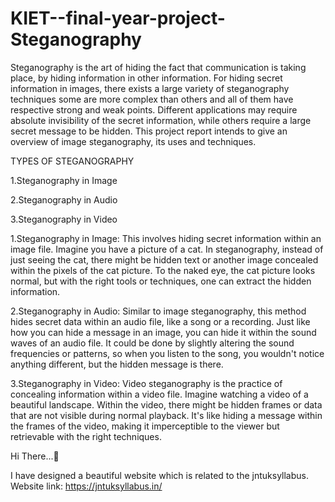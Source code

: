 # KIET--final-year-project-Steganography
Steganography is the art of hiding the fact that communication is taking place, by hiding information in other information. For hiding secret information in images, there exists a large variety of steganography techniques some are more complex than others and all of them have respective strong and weak points. Different applications may require absolute invisibility of the secret information, while others require a large secret message to be hidden. This project report intends to give an overview of image steganography, its uses and techniques.

TYPES OF STEGANOGRAPHY

1.Steganography in Image

2.Steganography in Audio

3.Steganography in Video

1.Steganography in Image: This involves hiding secret information within an image file. Imagine you have a picture of a cat. In steganography, 
  instead of just seeing the cat, there might be hidden text or another image concealed within the pixels of the cat picture. To the naked eye, 
  the cat picture looks normal, but with the right tools or techniques, one can extract the hidden information.

2.Steganography in Audio: Similar to image steganography, this method hides secret data within an audio file, like a song or a recording. Just 
  like how you can hide a message in an image, you can hide it within the sound waves of an audio file. It could be done by slightly altering the 
   sound frequencies or patterns, so when you listen to the song, you wouldn't notice anything different, but the hidden message is there.

3.Steganography in Video: Video steganography is the practice of concealing information within a video file. Imagine watching a video of a 
   beautiful landscape. Within the video, there might be hidden frames or data that are not visible during normal playback. It's like hiding a 
    message within the frames of the video, making it imperceptible to the viewer but retrievable with the right techniques.



   Hi There...👋
   
   I have designed a beautiful website which is related to the jntuksyllabus. 
   Website link: https://jntuksyllabus.in/


